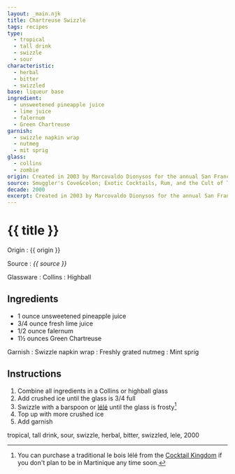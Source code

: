 ```yaml
---
layout: _main.njk
title: Chartreuse Swizzle
tags: recipes
type:
  - tropical
  - tall drink
  - swizzle
  - sour
characteristic:
  - herbal
  - bitter
  - swizzled
base: liqueur base
ingredient:
  - unsweetened pineapple juice
  - lime juice
  - falernum
  - Green Chartreuse
garnish: 
  - swizzle napkin wrap
  - nutmeg
  - mit sprig
glass:
  - collins
  - zombie
origin: Created in 2003 by Marcovaldo Dionysos for the annual San Francisco cocktail competition sponsored by Chartreuse Diffusion, the company representing the Chartreuse distillery.
source: Smuggler's Cove&colon; Exotic Cocktails, Rum, and the Cult of Tiki
decade: 2000
excerpt: Created in 2003 by Marcovaldo Dionysos for the annual San Francisco cocktail competition.
---
```


<!-- markdownlint-disable MD025 -->
# {{ title }}
<!-- markdownlint-enable MD025 -->

Origin
  : {{ origin }}

Source
  : <cite><span data-pagefind-filter="Source">{{ source }}</span></cite>

Glassware
  : <span data-pagefind-filter="Glassware">Collins</span>
  : <span data-pagefind-filter="Glassware">Highball</span>

## Ingredients

- 1 ounce unsweetened pineapple juice
- 3/4 ounce fresh lime juice
- 1/2 ounce falernum
- 1&frac12; ounces Green Chartreuse

Garnish
  : <span data-pagefind-filter="Garnish">Swizzle napkin wrap</span>
  : Freshly grated nutmeg
  : <span data-pagefind-filter="Garnish">Mint sprig</span>

## Instructions

1. Combine all ingredients in a Collins or highball glass
2. Add crushed ice until the glass is 3/4 full
3. Swizzle with a barspoon or <a href="https://www.uncommoncaribbean.com/martinique/uncommon-buy-le-bois-lele-the-authentic-caribbean-swizzle-stick/" target="_blank" rel="external noopener"><span lang="fr">lélé</span></a> until the glass is frosty[^1]
4. Top up with more crushed ice
5. Add garnish

[^1]: You can purchase a traditional <span lang="fr">le bois lélé</span> from the <a href="https://cocktailkingdom.com/products/swizzle-stick" target="_blank" rel="external noopener">Cocktail Kingdom</a> if you don't plan to be in Martinique any time soon.

<div
  data-cat[0]="Drink"
  data-type[0]="Tropical"
  data-type[1]="Tall Drink"
  data-type[2]="Swizzle"
  data-type[3]="Sour"
  data-char[0]="Herbal"
  data-char[1]="Bitter"
  data-char[2]="Swizzled"
  data-origin[0]="Marcovaldo Dionysos"
  data-base[0]="Liqueur"
  data-ingredient[0]="Pineapple juice, unsweetened"
  data-ingredient[1]="Lime juice"
  data-ingredient[2]="Falernum"
  data-ingredient[3]="Chartreuse, Green"
  data-garnish[0]="Nutmeg, grated"
  data-decade[0]="2000"
  data-pagefind-filter="
    Category[data-cat[0]],
    Type[data-type[0]],
    Type[data-type[1]],
    Type[data-type[2]],
    Type[data-type[3]],
    Characteristic[data-char[0]],
    Characteristic[data-char[1]],
    Characteristic[data-char[2]],
    Origin[data-origin[0]],
    Base[data-base[0]],
    Ingredient[data-ingredient[0]],
    Ingredient[data-ingredient[1]],
    Ingredient[data-ingredient[2]],
    Ingredient[data-ingredient[3]],
    Garnish[data-garnish[0]],
    Decade[data-decade[0]]
  "
>
</div>

<div class="keywords" aria-hidden>tropical, tall drink, sour, swizzle, herbal, bitter, swizzled, lele, 2000</div>
